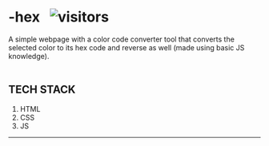 # -hex &nbsp; ![visitors](https://visitor-badge.glitch.me/badge?page_id=code-chaser.-hex)
A simple webpage with a color code converter tool that converts the selected color to its hex code and reverse as well (made using basic JS knowledge).
<br><br>
## TECH STACK
1. HTML
2. CSS
3. JS
___
